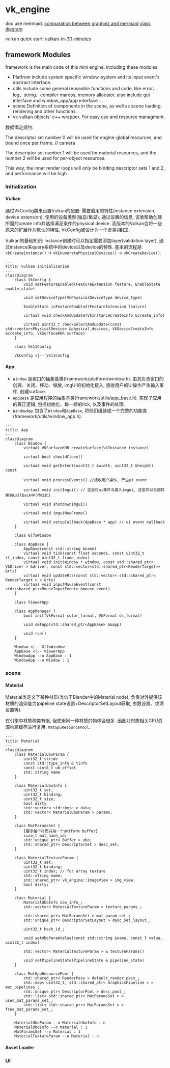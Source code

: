 # vk_engine

doc use mermaid. 
[comparation between graphviz and mermaid](https://www.devtoolsdaily.com/diagrams/graphviz_vs_mermaidjs/)
[class diagram](https://mermaid.js.org/syntax/classDiagram.html)

vulkan quick start: [vulkan-in-30-minutes](https://renderdoc.org/vulkan-in-30-minutes.html)

## framework Modules

framework is the main code of this mini engine. including these modules:

* Platfrom
    include system specific window-system and its input event's abstract interface.
* utils
    include some general reuseable functions and code. like error、log、string、compiler marcos, memory allocator. also include gui interface and window_app/app interface ...
* scene
    Definition of components in the scene, as well as scene loading, rendering and other functions.
* vk
    vulkan objects' c++ wrapper. For easy use and resource managment.


数据绑定规约:

The descriptor set number 0 will be used for engine-global resources, and bound once per frame. // camera

The descriptor set number 1 will be used for material resources, 
and the number 2 will be used for per-object resources. 

This way, the inner render loops will only be binding descriptor sets 1 and 2, and performance will be high.

### Initialization
#### Vulkan
通过VkConfig类来设置Vulkan的配置: 需要启用的特性(instance extension, device extension), 使用的设备类型(独显/集显). 通过设置的信息, 该类帮助创建所需的create info并选择满足条件的physical device. 高版本的Vulkan会将一些原来的扩展作为默认的特性, VkConfig被设计为一个虚类(接口).

Vulkan的基础知识:
Instance创建时可以指定需要添加layer(validation layer), 通过instance来query系统中的device以及device的特性. 基本的流程是: `vkCreateInstance()` → `vkEnumeratePhysicalDevices()` → `vkCreateDevice()`.

```mermaid
---
title: Vulkan Initialization
---
classDiagram
    class VkConfig {     
        void setFeatureEnabled(FeatureExtension feature, EnableState enable_state)
        
        void setDeviceType(VkPhysicalDeviceType device_type)
        
        EnableState isFeatureEnabled(FeatureExtension feature)

        virtual void checkAndUpdate(VkInstanceCreateInfo &create_info)

        virtual uint32_t checkSelectAndUpdate(const std::vector<PhysicalDevice> &physical_devices, VkDeviceCreateInfo &create_info, VkSurfaceKHR surface)
    }

    class Vk11Config

    VkConfig <|-- Vk11Config
```

#### App
* `Window` 是窗口的抽象基类(framework/platform/window.h). 由其负责窗口的创建、关闭、移动、缩放, imgUI的初始化接入, 接收用户的UI操作产生输入事件, 创建surface.
* `AppBase` 是应用程序的抽象基类(framework/utils/app_base.h). 实现了应用的真正逻辑, 包括初始化、每一帧的tick, 以及事件的处理.
* `WindowApp` 包含了`Window`和`AppBase`, 将他们组装成一个完整的功能类(framework/utils/window_app.h).

```mermaid
---
title: App
---
classDiagram
    class Window {
        virtual VkSurfaceKHR createSurface(VkInstance instance)

        virtual bool shouldClose()

        virtual void getExtent(uint32_t &width, uint32_t &height) const

        virtual void processEvents() //接收用户操作, 产生ui event

        virtual void initImgui() // 这里将ui事件与接入imgui, 这里可以全部转移到callback中(待优化)

        virtual void shutdownImgui()

        virtual void imguiNewFrame()

        virtual void setupCallback(AppBase * app) // ui event callback
    }
    
    class GlfwWindow

    class AppBase {
        AppBase(const std::string &name)
        virtual void tick(const float seconds, const uint32_t rt_index, const uint32_t frame_index)
        virtual void init(Window * window, const std::shared_ptr< VkDriver > &driver, const std::vector<std::shared_ptr<RenderTarget>> &rts)
        virtual void updateRts(const std::vector< std::shared_ptr< RenderTarget > > &rts)
        virtual void inputMouseEvent(const std::shared_ptr<MouseInputEvent> &mouse_event)
    }

    class ViewerApp

    class AppManager {
        bool init(VkFormat color_format, VkFormat ds_format)

        void setApp(std::shared_ptr<AppBase> &&app)
        
        void run()
    }

    Window <|-- GlfwWindow
    AppBase <|-- ViewerApp
    WindowApp --o AppBase : 1
    WindowApp --o Window : 1
```

### scene
#### Material
Material类定义了某种材质(类似于Blender中的Material node), 负责对外提供该材质的渲染能力(pipeline state设置+DescriptorSetLayout获取, 参数设置、纹理设置等).

在引擎中材质种类有限, 但使用同一种材质的物体会很多. 因此对材质相关GPU资源构建缓存进行复用: `MatGpuResourcePool`.

```mermaid
---
title: Material
---
classDiagram
    class MaterialUboParam {        
        uint32_t stride
        const std::type_info & tinfo
        const uint8_t ub_offset
        std::string name
    }

    class MaterialUboInfo {
        uint32_t set;
        uint32_t binding;
        uint32_t size;
        bool dirty
        std::vector< std::byte > data;
        std::vector< MaterialUboParam > params;
    }

    class MatParamsSet {
        [要求每个材质只用一个uniform buffer]
        size_t mat_hash_id;
        std::unique_ptr< Buffer > ubo;        
        std::shared_ptr< DescriptorSet > desc_set;
    }

    class MaterialTextureParam {
        uint32_t set;
        uint32_t binding;
        uint32_t index; // for array texture
        std::string name;
        std::shared_ptr< vk_engine::ImageView > img_view;
        bool dirty;       
    }

    class Material {
        MaterialUboInfo ubo_info_;
        std::vector< MaterialTextureParam > texture_params_;

        std::shared_ptr< MatParamsSet > mat_param_set_;
        std::unique_ptr< DescriptorSetLayout > desc_set_layout_;

        uint32_t hash_id_;
        
        void setUboParamValue(const std::string &name, const T value, uint32_t index)

        std::vector< MaterialTextureParam > & textureParams()

        void setPipelineState(PipelineState & pipeline_state)
    }

    class MatGpuResourcePool {
        std::shared_ptr< RenderPass > default_render_pass_;
        std::map< uint32_t, std::shared_ptr< GraphicsPipeline > > mat_pipelines_;
        std::unique_ptr< DescriptorPool > desc_pool_;
        std::list< std::shared_ptr< MatParamsSet > > used_mat_params_set_;
        std::list< std::shared_ptr< MatParamsSet > > free_mat_params_set_;      
    }

    MaterialUboParam --o MaterialUboInfo : n
    MaterialUboInfo --o Material : 1
    MatParamsSet --o Material : 1
    MaterialTextureParam --o Material : n

``` 

#### Asset Loader

### UI
